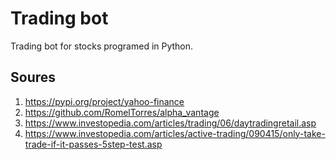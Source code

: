 # Trading bot

Trading bot for stocks programed in Python. 

## Soures 

1. https://pypi.org/project/yahoo-finance
2. https://github.com/RomelTorres/alpha_vantage
3. https://www.investopedia.com/articles/trading/06/daytradingretail.asp
4. https://www.investopedia.com/articles/active-trading/090415/only-take-trade-if-it-passes-5step-test.asp
